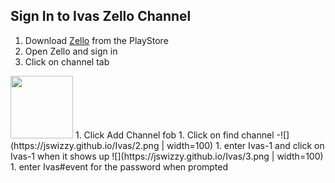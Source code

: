 ## Sign In to Ivas Zello Channel

1. Download [Zello](https://play.google.com/store/apps/details?id=com.loudtalks&hl=en_US&gl=US) from the PlayStore
1. Open Zello and sign in
1. Click on channel tab
<img src="https://jswizzy.github.io/Ivas/1.png" width="100">
1. Click Add Channel fob
1. Click on find channel
-![](https://jswizzy.github.io/Ivas/2.png | width=100)
1. enter Ivas-1 and click on Ivas-1 when it shows up
![](https://jswizzy.github.io/Ivas/3.png | width=100)
1. enter Ivas#event for the password when prompted
